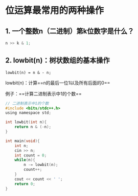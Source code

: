 # 位运算最常用的两种操作

## 1. 一个整数n（二进制）第k位数字是什么？

```c
n >> k & 1;
```

## 2. lowbit(n)：树状数组的基本操作

```
lowbit(n) = n & - n;
```

lowbit(n)：计算==n的最后一位1以及所有后面的0==

例子：==计算二进制表示中1的个数==

```c
// 二进制表示中1的个数
#include <bits/stdc++.h>
using namespace std;

int lowbit(int n){
	return n & (-n);
} 

int main(void){
	int n;
	cin >> n;
	int count = 0;
	while(n){
		n -= lowbit(n); 
		count++;
	}
	cout << count << ' '; 
	return 0;
}
```


